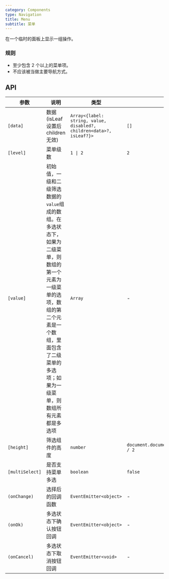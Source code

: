 ```yaml
---
category: Components
type: Navigation
title: Menu
subtitle: 菜单
---
```


在一个临时的面板上显示一组操作。

### 规则
- 至少包含 2 个以上的菜单项。
- 不应该被当做主要导航方式。

## API

参数 | 说明 | 类型 | 默认值
----|-----|------|------
| `[data]` | 数据(isLeaf 设置后 children 无效) | `Array<{label: string, value, disabled?, children<data>?, isLeaf?}>` | `[]` |
| `[level]` | 菜单级数  | `1 \| 2`  | `2` |
| `[value]` | 初始值，一级和二级筛选数据的`value`组成的数组。在多选状态下，如果为二级菜单，则数组的第一个元素为一级菜单的选项，数组的第二个元素是一个数组，里面包含了二级菜单的多选项；如果为一级菜单，则数组所有元素都是多选项 | `Array` | - |
| `[height]` | 筛选组件的高度 | `number` | `document.documentElement.clientHeight / 2` |
| `[multiSelect]` | 是否支持菜单多选 | `boolean` | `false` |
| `(onChange)` | 选择后的回调函数 | `EventEmitter<object>` | - |
| `(onOk)` | 多选状态下确认按钮回调 | `EventEmitter<object>` | - |
| `(onCancel)` | 多选状态下取消按钮回调 | `EventEmitter<void>` | - |
